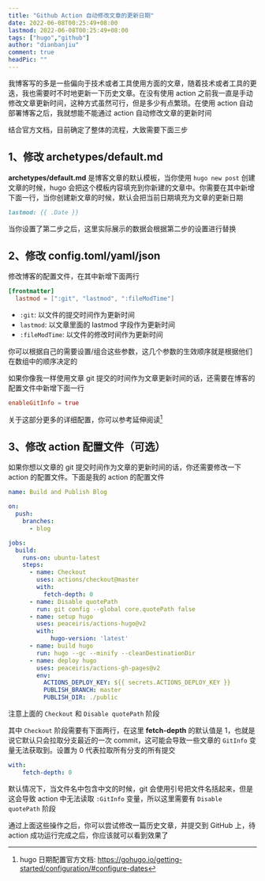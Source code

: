 ```yaml
---
title: "Github Action 自动修改文章的更新日期"
date: 2022-06-08T00:25:49+08:00
lastmod: 2022-06-08T00:25:49+08:00
tags: ["hugo","github"]
author: "dianbanjiu"
comment: true
headPic: ""
---
```


我博客写的多是一些偏向于技术或者工具使用方面的文章，随着技术或者工具的更迭，我也需要时不时地更新一下历史文章。在没有使用 action 之前我一直是手动修改文章更新时间，这种方式虽然可行，但是多少有点繁琐。在使用 action 自动部署博客之后，我就想能不能通过 action 自动修改文章的更新时间  

结合官方文档，目前确定了整体的流程，大致需要下面三步  

## 1、修改 archetypes/default.md

**archetypes/default.md** 是博客文章的默认模板，当你使用 `hugo new post` 创建文章的时候，hugo 会把这个模板内容填充到你新建的文章中。你需要在其中新增下面一行，当你创建新文章的时候，默认会把当前日期填充为文章的更新日期  
```markdown  
lastmod: {{ .Date }}
```

当你设置了第二步之后，这里实际展示的数据会根据第二步的设置进行替换  
## 2、修改 config.toml/yaml/json

修改博客的配置文件，在其中新增下面两行  
```toml  
[frontmatter]
  lastmod = [":git", "lastmod", ":fileModTime"]
```  
- `:git`: 以文件的提交时间作为更新时间
- `lastmod`: 以文章里面的 lastmod 字段作为更新时间
- `:fileModTime`: 以文件的修改时间作为更新时间

你可以根据自己的需要设置/组合这些参数，这几个参数的生效顺序就是根据他们在数组中的顺序决定的  

如果你像我一样使用文章 git 提交的时间作为文章更新时间的话，还需要在博客的配置文件中新增下面一行  
```toml  
enableGitInfo = true
```

关于这部分更多的详细配置，你可以参考延伸阅读[^1]  
## 3、修改 action 配置文件（可选）

如果你想以文章的 git 提交时间作为文章的更新时间的话，你还需要修改一下 action 的配置文件。下面是我的 action 的配置文件    

```yaml
name: Build and Publish Blog

on: 
  push:
    branches:
      - blog

jobs:
  build:
    runs-on: ubuntu-latest
    steps:
      - name: Checkout
        uses: actions/checkout@master
        with:
          fetch-depth: 0
      - name: Disable quotePath
        run: git config --global core.quotePath false
      - name: setup hugo
        uses: peaceiris/actions-hugo@v2
        with:
            hugo-version: 'latest'
      - name: build hugo
        run: hugo --gc --minify --cleanDestinationDir
      - name: deploy hugo
        uses: peaceiris/actions-gh-pages@v2
        env:
          ACTIONS_DEPLOY_KEY: ${{ secrets.ACTIONS_DEPLOY_KEY }}
          PUBLISH_BRANCH: master
          PUBLISH_DIR: ./public
```

注意上面的  `Checkout` 和 `Disable quotePath` 阶段

其中 `Checkout` 阶段需要有下面两行，在这里  **fetch-depth** 的默认值是 1，也就是说它默认只会拉取分支最近的一次 commit，这可能会导致一些文章的 `GitInfo` 变量无法获取到。设置为 0 代表拉取所有分支的所有提交  
```yaml
with:
    fetch-depth: 0
```

默认情况下，当文件名中包含中文的时候，git 会使用引号把文件名括起来，但是这会导致 action 中无法读取 `:GitInfo` 变量，所以这里需要有 `Disable quotePath` 阶段


通过上面这些操作之后，你可以尝试修改一篇历史文章，并提交到 GitHub 上，待 action 成功运行完成之后，你应该就可以看到效果了  

[^1]:  hugo 日期配置官方文档: https://gohugo.io/getting-started/configuration/#configure-dates